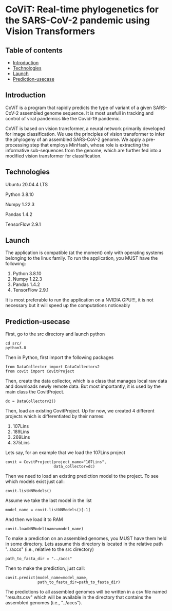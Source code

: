 # CoViT: Real-time phylogenetics for the SARS-CoV-2 pandemic using Vision Transformers

## Table of contents
* [Introduction](#introduction)
* [Technologies](#technologies)
* [Launch](#launch)
* [Prediction-usecase](#prediction-usecase)

## Introduction
CoViT is a program that rapidly predicts the type of variant of a given SARS-CoV-2 assembled genome sequence.
It is most usefull in tracking and control of viral pandemics like the Covid-19 pandemic.

CoViT is based on vision transformer, a neural network primarily developed for image classification.
We use the principles of vision transformer to infer the phylogeny of an assembled SARS-CoV-2 genome.
We apply a pre-processing step that employs MinHash, whose role is extracting the informative sub-sequences from the genome,
which are further fed into a modified vision transformer for classification.

## Technologies
Ubuntu 20.04.4 LTS

Python 3.8.10

Numpy 1.22.3

Pandas 1.4.2

TensorFlow 2.9.1

## Launch
The application is compatible (at the moment) only with operating systems belonging to the linux family.
To run the application, you MUST have the following:
1. Python 3.8.10
2. Numpy 1.22.3
3. Pandas 1.4.2
4. TensorFlow 2.9.1

It is most preferable to run the application on a NVIDIA GPU!!!, it is not necessary but it will speed up the computations noticeably

## Prediction-usecase
First, go to the src directory and launch python

    cd src/
    python3.8

Then in Python, first import the following packages

    from DataCollector import DataCollectorv2
    from covit import CovitProject
    
Then, create the data collector, which is a class that manages local raw data and downloads newly remote data.
But most importantly, it is used by the main class the CovitProject.

    dc = DataCollectorv2()
    
Then, load an existing CovitProject. Up for now,
we created 4 different projects which is differentiated by their names:
1. 107Lins
2. 189Lins
3. 269Lins
4. 375Lins

Lets say, for an example that we load the 107Lins project

    covit = CovitProject(project_name="107Lins",
                         data_collector=dc)
                     

Then we need to load an existing prediction model to the project. To see which models exist just call:

    covit.listNNModels()
    
Assume we take the last model in the list

    model_name = covit.listNNModels()[-1]
    
And then we load it to RAM

    covit.loadNNModel(name=model_name)
    
To make a prediction on an assembled genomes, you MUST have them held in some directory.
Lets assume this directory is located in the relative path "../accs" (i.e., relative to the src directory)

    path_to_fasta_dir = "../accs"
    
Then to make the prediction, just call:
    
    covit.predict(model_name=model_name,
                  path_to_fasta_dir=path_to_fasta_dir)
                  
The predictions to all assembled genomes will be written in a csv file named "results.csv"
which will be available in the directory that contains the assembled genomes (i.e., "../accs").
